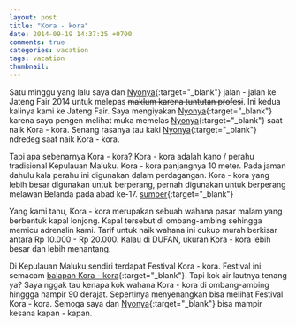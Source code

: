 ```yaml
---
layout: post
title: "Kora - kora"
date: 2014-09-19 14:37:25 +0700
comments: true
categories: vacation
tags: vacation
thumbnail:
---
```

Satu minggu yang lalu saya dan [Nyonya][nyonya]{:target="_blank"} jalan - jalan ke Jateng Fair 2014 untuk melepas <del>maklum karena tuntutan profesi</del>. Ini kedua kalinya kami ke Jateng Fair. Saya mengiyakan [Nyonya][nyonya]{:target="_blank"} karena saya pengen melihat muka memelas [Nyonya][nyonya]{:target="_blank"} saat naik Kora - kora. Senang rasanya tau kaki [Nyonya][nyonya]{:target="_blank"} ndredeg saat naik Kora - kora.

Tapi apa sebenarnya Kora - kora? Kora - kora adalah kano / perahu tradisional Kepulauan Maluku. Kora - kora panjangnya 10 meter. Pada jaman dahulu kala perahu ini digunakan dalam perdagangan. Kora - kora yang lebih besar digunakan untuk berperang, pernah digunakan untuk berperang melawan Belanda pada abad ke-17. [sumber][link]{:target="_blank"}

Yang kami tahu, Kora - kora merupakan sebuah wahana pasar malam yang berbentuk kapal lonjong. Kapal tersebut di ombang-ambing sehingga memicu adrenalin kami. Tarif untuk naik wahana ini cukup murah berkisar antara Rp 10.000 - Rp 20.000. Kalau di DUFAN, ukuran Kora - kora lebih besar dan lebih menantang. 

Di Kepulauan Maluku sendiri terdapat Festival Kora - kora. Festival ini semacam [balapan Kora - kora][youtube]{:target="_blank"}. Tapi kok air lautnya tenang ya? Saya nggak tau kenapa kok wahana Kora - kora di ombang-ambing hinggga hampir 90 derajat. Sepertinya menyenangkan bisa melihat Festival Kora - kora. Semoga saya dan [Nyonya][nyonya]{:target="_blank"} bisa mampir kesana kapan - kapan.

[nyonya]: http://nyonyahm.wordpress.com/2014/09/17/night-at-jateng-fair-2014/
[link]: http://en.wikipedia.org/wiki/Kora_Kora
[youtube]: https://www.youtube.com/watch?v=TxpucpKPgxg